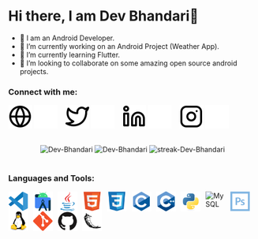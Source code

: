 # Hi there, I am Dev Bhandari👋

- 📱 I am an Android Developer.
- 🔭 I’m currently working on an Android Project (Weather App).
- 🌱 I’m currently learning Flutter.
- 👯 I’m looking to collaborate on some amazing open source android projects.
<!--
**Dev-Bhandari/Dev-Bhandari** is a ✨ _special_ ✨ repository because its `README.md` (this file) appears on your GitHub profile.

Here are some ideas to get you started:

- 🔭 I’m currently working on ...
- 🌱 I’m currently learning ...
- 👯 I’m looking to collaborate on ...
- 🤔 I’m looking for help with ...
- 💬 Ask me about ...
- 📫 How to reach me: ...
- 😄 Pronouns: ...
- ⚡ Fun fact: ...
-->


### Connect with me:

[![website](./img/globe-light.svg)](https://devbhandari.rf.gd#gh-light-mode-only)
[![website](./img/globe-dark.svg)](https://devbhandari.rf.gd#gh-dark-mode-only)
&nbsp;&nbsp;
[![website](./img/twitter-light.svg)](https://twitter.com/D3V_Bhandari#gh-light-mode-only)
[![website](./img/twitter-dark.svg)](https://twitter.com/D3V_Bhandari#gh-dark-mode-only)
&nbsp;&nbsp;
[![website](./img/linkedin-light.svg)](https://www.linkedin.com/in/dev-bhandari-baa670223/#gh-light-mode-only)
[![website](./img/linkedin-dark.svg)](https://www.linkedin.com/in/dev-bhandari-baa670223/#gh-dark-mode-only)
&nbsp;&nbsp;
[![website](./img/instagram-light.svg)](https://www.instagram.com/dev.bhandari_/#gh-light-mode-only)
[![website](./img/instagram-dark.svg)](https://www.instagram.com/dev.bhandari_/#gh-dark-mode-only)


<br>
<div align="center">
  <img height="180px" src="https://github-readme-stats.vercel.app/api?username=Dev-Bhandari&show_icons=true&theme=radical" alt="Dev-Bhandari" />  
  <img height="180px" src="https://github-readme-stats.vercel.app/api/top-langs/?username=Dev-Bhandari&layout=compact&show_icons=true&theme=radical" alt="Dev-Bhandari" />
  <img height="180px" src="http://github-readme-streak-stats.herokuapp.com?user=Dev-Bhandari&theme=radical&hide_border=false&date_format=M%20j%5B%2C%20Y%5D" alt="streak-Dev-Bhandari" />
</div>
<br>


### Languages and Tools:

[<img align="left" alt="Visual Studio Code" height="40" width="40" src="https://github.com/devicons/devicon/blob/master/icons/vscode/vscode-original.svg" style="padding-right:10px;" />](https://code.visualstudio.com/)
[<img align="left" alt="Android Studio" height="40" width="40" src="https://github.com/devicons/devicon/blob/master/icons/androidstudio/androidstudio-original.svg" style="padding-right:10px;" />](https://developer.android.com/)
[<img align="left" alt="Java" height="40" width="40" src="https://github.com/devicons/devicon/blob/master/icons/java/java-original.svg" style="padding-right:10px;" />](https://www.java.com/en/)
[<img align="left" alt="HTML5" height="40" width="40" src="https://github.com/devicons/devicon/blob/master/icons/html5/html5-original.svg" style="padding-right:10px;" />](https://www.w3schools.com/html/)
[<img align="left" alt="CSS3" height="40" width="40" src="https://github.com/devicons/devicon/blob/master/icons/css3/css3-original.svg" style="padding-right:10px;" />](https://www.w3schools.com/css/)
[<img align="left" alt="C" height="40" width="40" src="https://github.com/devicons/devicon/blob/master/icons/c/c-original.svg" style="padding-right:10px;" />](https://www.cprogramming.com/)
[<img align="left" alt="C++" height="40" width="40" src="https://github.com/devicons/devicon/blob/master/icons/cplusplus/cplusplus-original.svg" style="padding-right:10px;" />](https://cplusplus.com/doc/tutorial/)
[<img align="left" alt="Python" height="40" width="40" src="https://github.com/devicons/devicon/blob/master/icons/python/python-original.svg" style="padding-right:10px;" />](https://www.python.org/)
[<img align="left" alt="MySQL" height="40" width="40" src="https://cdn.jsdelivr.net/gh/devicons/devicon/icons/mysql/mysql-original.svg" style="padding-right:10px;" />](https://www.mysql.com/)
[<img align="left" alt="Photoshop" height="40" width="40" src="https://github.com/devicons/devicon/blob/master/icons/photoshop/photoshop-line.svg" style="padding-right:10px;" />](https://www.adobe.com/in/products/photoshop.html)
[<img align="left" alt="Linux" height="40" width="40" src="https://github.com/devicons/devicon/blob/master/icons/linux/linux-original.svg" style="padding-right:10px;" />](https://www.linux.org/)
[<img align="left" alt="Git" height="40" width="40" src="https://github.com/devicons/devicon/blob/master/icons/git/git-original.svg" style="padding-right:10px;" />](https://git-scm.com/)
[<img align="left" alt="GitHub" height="40" width="40" src="https://github.com/devicons/devicon/blob/master/icons/github/github-original.svg" style="padding-right:10px;" />](https://github.com/)
[<img align="left" alt="Flask" height="40" width="40" src="https://github.com/devicons/devicon/blob/master/icons/flask/flask-original.svg" style="padding-right:10px;" />](https://flask.palletsprojects.com/en/2.1.x/)
